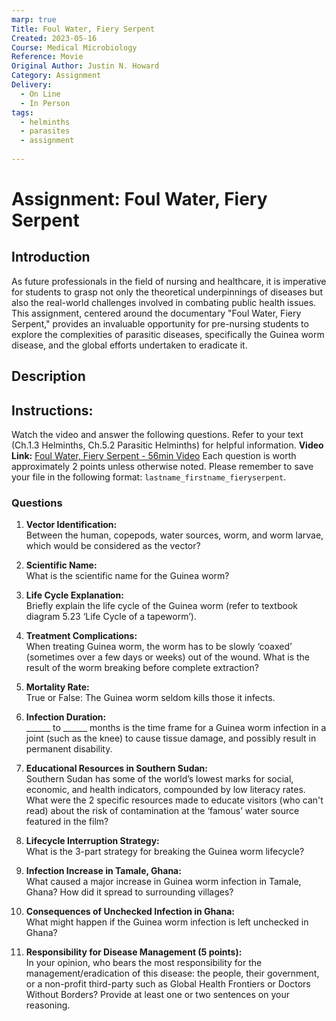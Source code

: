 ```yaml
---
marp: true 
Title: Foul Water, Fiery Serpent
Created: 2023-05-16
Course: Medical Microbiology
Reference: Movie
Original Author: Justin N. Howard
Category: Assignment
Delivery:
  - On Line
  - In Person
tags:
  - helminths
  - parasites
  - assignment
  
---
```


# Assignment: Foul Water, Fiery Serpent

## Introduction

As future professionals in the field of nursing and healthcare, it is imperative for students to grasp not only the theoretical underpinnings of diseases but also the real-world challenges involved in combating public health issues. This assignment, centered around the documentary "Foul Water, Fiery Serpent," provides an invaluable opportunity for pre-nursing students to explore the complexities of parasitic diseases, specifically the Guinea worm disease, and the global efforts undertaken to eradicate it.

## Description
  
## **Instructions:**  
Watch the video and answer the following questions. Refer to your text (Ch.1.3 Helminths, Ch.5.2 Parasitic Helminths) for helpful information. 
**Video Link:** [Foul Water, Fiery Serpent - 56min Video](https://vimeo.com/185954374)
Each question is worth approximately 2 points unless otherwise noted. Please remember to save your file in the following format: `lastname_firstname_fieryserpent`.

### Questions

1. **Vector Identification:**  
    Between the human, copepods, water sources, worm, and worm larvae, which would be considered as the vector?
    
2. **Scientific Name:**  
    What is the scientific name for the Guinea worm?
    
3. **Life Cycle Explanation:**  
    Briefly explain the life cycle of the Guinea worm (refer to textbook diagram 5.23 ‘Life Cycle of a tapeworm’).
    
4. **Treatment Complications:**  
    When treating Guinea worm, the worm has to be slowly ‘coaxed’ (sometimes over a few days or weeks) out of the wound. What is the result of the worm breaking before complete extraction?
    
5. **Mortality Rate:**  
    True or False: The Guinea worm seldom kills those it infects.
    
6. **Infection Duration:**  
    ______ to ______ months is the time frame for a Guinea worm infection in a joint (such as the knee) to cause tissue damage, and possibly result in permanent disability.
    
7. **Educational Resources in Southern Sudan:**  
    Southern Sudan has some of the world’s lowest marks for social, economic, and health indicators, compounded by low literacy rates. What were the 2 specific resources made to educate visitors (who can't read) about the risk of contamination at the ‘famous’ water source featured in the film?
    
8. **Lifecycle Interruption Strategy:**  
    What is the 3-part strategy for breaking the Guinea worm lifecycle?
    
9. **Infection Increase in Tamale, Ghana:**  
    What caused a major increase in Guinea worm infection in Tamale, Ghana? How did it spread to surrounding villages?
    
10. **Consequences of Unchecked Infection in Ghana:**  
    What might happen if the Guinea worm infection is left unchecked in Ghana?
    
11. **Responsibility for Disease Management (5 points):**  
    In your opinion, who bears the most responsibility for the management/eradication of this disease: the people, their government, or a non-profit third-party such as Global Health Frontiers or Doctors Without Borders? Provide at least one or two sentences on your reasoning.